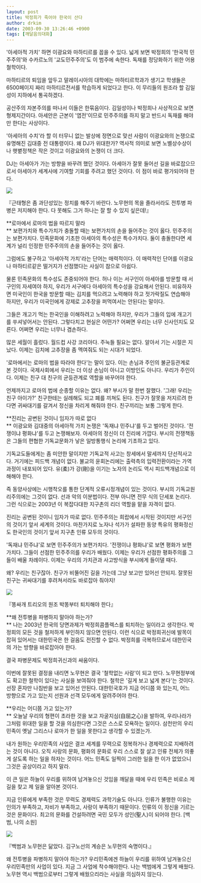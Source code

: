 ```yaml
---
layout: post
title: 박정희가 죽어야 한국이 산다
author: drkim
date: 2003-09-30 13:26:46 +0900
tags: [깨달음의대화]
---
```

'아세아적 가치' 하면 이광요와 마하티르를 꼽을 수 있다. 넓게 보면 박정희의 '한국적 민주주의'와 수카르노의 '교도민주주의'도 이 범주에 속한다. 독재를 정당화하기 위한 어용철학이다. 

마하티르의 퇴임을 앞두고 말레이시아의 대학에는 마하티르학과가 생기고 학생들은 6500페이지 짜리 마하티르전서를 학습하게 되었다고 한다. 이 무리들의 원조라 할 김일성이 지하에서 통곡하겠다. 

공산주의 자본주의를 떠나서 이들은 한묶음이다. 김일성이나 박정희나 사상적으로 보면 형제지간이다. 아세안은 근본이 '엽전'이므로 민주주의를 하지 말고 반드시 독재를 해야만 한다는 사상이다. 

'아세아의 수치'라 할 이 터무니 없는 발상에 정면으로 맞선 사람이 이광요와의 논쟁으로 유명해진 김대중 전 대통령이다. 왜 DJ가 위대한가? 역사적 의미로 보면 노벨상수상이나 햇볕정책은 작은 것이고 이광요와의 논쟁이 더 크다. 

DJ는 아세아가 가는 방향을 바꾸려 했던 것이다. 아세아가 잘못 들어선 길을 바로잡으므로서 아세아가 세계사에 기여할 기회를 주려고 했던 것이다. 이 점이 바로 평가되어야 한다. 


  ![](http://drkimz.com/technote/board/KDR/upimg/1064828601.jpg)


  『근태형은 좀 과단성있는 정치를 해주기 바란다. 노무현의 목을 졸라서라도 전투병 파병은 저지해야 한다. 다 못해도 그거 하나는 잘 할 수 있지 싶은데!』


**로마에서 로마의 법을 따르지 말라  
** 보편가치와 특수가치가 충돌할 때는 보편가치의 손을 들어주는 것이 옳다. 민주주의는 보편가치다. 민족문화에 기초한 아세아의 특수성은 특수가치다. 둘이 충돌한다면 세계가 널리 인정한 민주주의의 손을 들어주는 것이 옳다. 

그럼에도 불구하고 '아세아적 가치'라는 단어는 매력적이다. 이 매력적인 단어를 이광요나 마하티르같은 떨거지가 선점했다는 사실이 참으로 아쉽다. 

물론 민족문화의 특수성도 존중되어야 한다. 허나 이는 서구인이 아세아를 방문할 때 서구인의 자세여야 하지, 우리가 서구에다 아세아의 특수성을 강요해서 안된다. 비유하자면 미국인이 한국을 방문할 때는 김치를 먹으려고 노력해야 하고 젓가락질도 연습해야 하지만, 우리가 미국인에게 강제로 고추장을 퍼먹여서는 안된다는 말이다. 

그들은 개고기 먹는 한국인을 이해하려고 노력해야 하지만, 우리가 그들의 입에 개고기를 쑤셔넣어서는 안된다. 그렇다치고 현실은 어떤가? 어쩌면 우리는 너무 신사인지도 모른다. 어쩌면 우리는 너무나 겸손하다. 

많은 세월이 흘렀다. 월드컵 사강 코리아다. 주눅들 필요는 없다. 알아서 기는 시절은 지났다. 이제는 김치에 고추장을 좀 멕여줘도 되는 시대가 되었다. 

'로마에서는 로마의 법을 따라야 한다'는 말이 있다. 이는 손님과 주인의 불균등관계로 본 것이다. 국제사회에서 우리는 더 이상 손님이 아니고 이방인도 아니다. 우리가 주인이다. 이제는 친구 대 친구의 균등관계로 역할을 바꾸어야 한다. 

언제까지고 로마의 법에 순종할 이유는 없다. 왜? 부시가 말 한번 잘했다. '그래! 우리는 친구 아이가?' 친구한테는 실례해도 되고 폐를 끼쳐도 된다. 친구가 잘못을 저지르려 한다면 귀싸대기를 갈겨서 정신을 차리게 해줘야 한다. 친구끼리는 보통 그렇게 한다. 

**진리는 공변된 것이니 임자가 따로 없다  
** 이광요와 김대중의 아세아적 가치 논쟁은 '독재냐 민주냐'를 두고 벌어진 것이다. '전쟁이냐 평화냐'를 두고 논쟁해보자. 아세아의 정신이 더 진리에 가깝다. 부시의 전쟁책동은 그들의 편협한 기독교문화가 낳은 일방통행식 논리에 기초하고 있다. 

기독교도들에게는 좀 미안한 말이지만 기독교적 사고는 창세에서 말세까지 단선적사고다. 거기에는 피드백 개념이 없다. 불교의 윤회논리에는 출력측의 입력전환이라는 가역과정이 내포되어 있다. 유(柔)가 강(剛)을 이기는 노자의 논리도 역시 피드백개념으로 이해해야 한다. 

즉 동양사상에는 시행착오를 통한 단계적 오류시정개념이 있는 것이다. 부시의 기독교원리주의에는 그것이 없다. 선과 악의 이분법이다. 전부 아니면 전무 식의 단세포 논리다. 그런 식으로는 2003년 이 복잡다대한 지구촌의 리더 역할을 맡을 자격이 없다. 

진리는 공변된 것이니 임자가 따로 없다. 민주주의는 희랍에서 시작된 것이지만 서구인의 것이기 앞서 세계의 것이다. 마찬가지로 노자나 석가가 설파한 동양 특유의 평화정신도 한국인의 것이기 앞서 지구촌 인류 모두의 것이다. 

'독재냐 민주냐'로 보면 민주주의가 보편가치다. '전쟁이냐 평화냐'로 보면 평화가 보편가치다. 그들이 선점한 민주주의를 우리가 배웠다. 이제는 우리가 선점한 평화주의를 그들이 배울 차례이다. 이제는 우리의 가치관과 사고방식을 부시에게 들이댈 때다. 

왜? 우리는 친구잖아. 친구가 비뚤어진 길을 가는데 그냥 보고만 있어선 안되지. 잘못된 친구는 귀싸대기를 후려쳐서라도 바로잡아 줘야지!


  ![](http://drkimz.com/technote/board/KDR/upimg/1064894802.jpg)


  『똥싸개 트리오의 원조 박똥부터 퇴치해야 한다』


**왜 전투병을 파병하지 말아야 하는가?  
** 나는 2003년 한국의 당면과제가 박정희콤플렉스를 퇴치하는 일이라고 생각한다. 박정희의 모든 것을 철저하게 부인하지 않으면 안된다. 이런 식으로 박정희귀신에 발목이 잡혀 있어서는 대한민국은 한 걸음도 전진할 수 없다. 박정희를 극복하므로서 대한민국의 가는 방향을 바로잡아야 한다. 

결국 파병문제도 박정희귀신과의 싸움이다. 

이번에 잘못된 결정을 내리면 노무현은 결국 '철학없는 사람'이 되고 만다. 노무현정부에도 확고한 철학이 있다는 사실을 보여줘야 한다. 철학은 '길게 보고 넓게 본다'는 것이다. 선장 혼자만 나침반을 보고 있어선 안된다. 대한민국호가 지금 어디쯤 와 있는지, 어느 방향으로 가고 있는지 선원과 선객 모두에게 알려주어야 한다. 

**우리는 어디쯤 가고 있는가?  
** 오늘날 우리의 형편이 초라한 것을 보고 자굴지심(自屈之心)을 발하여, 우리나라가 그처럼 위대한 일을 할 것을 의심한다면 그것은 스스로 모욕하는 일이다. 삼천만의 우리민족이 옛날 그리스나 로마가 한 일을 못한다고 생각할 수 있겠는가. 

내가 원하는 우리민족의 사업은 결코 세계를 무력으로 정복하거나 경제력으로 지배하려는 것이 아니다. 오직 사랑의 문화, 평화의 문화로 우리 스스로 잘 살고 인류 전체가 의좋게 살도록 하는 일을 하자는 것이다. 어느 민족도 일찍이 그러한 일을 한 이가 없었으니 그것은 공상이라고 하지 말라. 

이 큰 일은 하늘이 우리를 위하여 남겨놓으신 것임을 깨달을 때에 우리 민족은 비로소 제 길을 찾고 제 일을 알아본 것이다.

지금 인류에게 부족한 것은 무력도 경제력도 과학기술도 아니다. 인류가 불행한 이유는 인의가 부족하고, 자비가 부족하고, 사랑이 부족하기 때문이다. 인류의 이 정신을 기르는 것은 문화이다. 최고의 문화를 건설하려면 국민 모두가 성인(聖人)이 되어야 한다. [백범, 나의 소원]

![](http://drkimz.com/technote/board/private/upimg/1055214095.JPG)

『백범과 노무현은 닮았다. 김구노선의 계승은 노무현의 숙명이다.』

왜 전투병을 파병하지 말아야 하는가? 우리민족에겐 하늘이 우리를 위하여 남겨놓으신 우리민족만의 사업이 있다. 지금 그 사업에 착수해야한다. 나는 백범에게 그렇게 배웠다. 노무현 역시 백범으로부터 그렇게 배웠으리라는 사실을 의심하지 않는다.